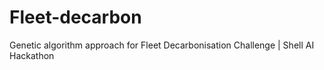 # Fleet-decarbon
Genetic algorithm approach for Fleet Decarbonisation Challenge | Shell AI Hackathon
